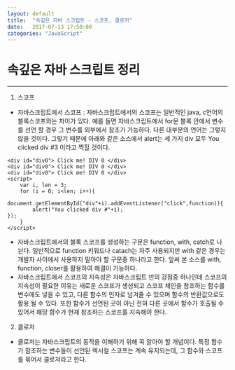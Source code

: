 ```yaml
---
layout: default
title:  "속깊은 자바 스크립트 - 스코프, 클로저"
date:   2017-07-13 17:50:00
categories: "JavaScript"
---
```


# 속깊은 자바 스크립트 정리
- - - -
1. 스코프
* 자바스크립트에서 스코프 : 자바스크립트에서의 스코프는 일반적인 java, c언어의 블록스코프와는 차이가 있다. 예를 들면 자바스크립트에서 for문 블록 안에서 변수를 선언 할 경우 그 변수를 외부에서 참조가 가능하다. 다른 대부분의 언어는 그렇지 않을 것이다.  그렇기 때문에 아래와 같은 소스에서 alert는 세 가지 div 모두 You clicked div #3 이라고 찍힐 것이다.

```
<div id="div0"> Click me! DIV 0 </div>
<div id="div0"> Click me! DIV 0 </div>
<div id="div0"> Click me! DIV 0 </div>
<script>
	var i, len = 3;
	for (i = 0; i<len; i++){
		document.getElementById("div"+i).addEventListener("click",function(){
		alert("You clicked div #"+i);
});
	}
</script>
```
* 자바스크립트에서의 블록 스코프를 생성하는 구문은 function, with, catch로 나뉜다. 일반적으로 function 키워드나 catach는 자주 사용되지만 with 같은 경우는 개발자 사이에서 사용하지 말아야 할 구문중 하나라고 한다. 앞써 본 소스를 with, function, closer를 활용하여 해결이 가능하다.
* 자바스크립트에서 스코프의 지속성은 자바스크립트 만의 강점중 하나인데 스코프의 지속성이 필요한 이유는 새로운 스코프가 생성되고 스코프 체인을 참조하는 함수를 변수에도 넣을 수 있고, 다른 함수의 인자로 넘겨줄 수 있으며 함수의 반환값으로도 활용 될 수 있다. 또한 함수가 선언된 곳이 아닌 전혀 다른 곳에서 함수가 호출될 수 있어서 해당 함수가 현재 참조하는 스코프를 지속해야 한다.

2. 클로저 
* 클로저는 자바스크립트의 동작을 이해하기 위해 꼭 알아야 할 개념이다. 특정 함수가 참조하는 변수들이 선언된 렉시컬 스코프는 계속 유지되는데, 그 함수와 스코프를 묶어서 클로저라고 한다.

